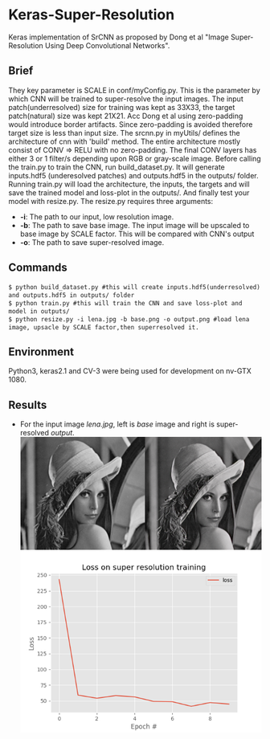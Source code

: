 # Keras-Super-Resolution
Keras implementation of SrCNN as proposed by Dong et al "Image Super-Resolution Using Deep Convolutional Networks".

## Brief
They key parameter is SCALE in conf/myConfig.py. This is the parameter by which CNN will be trained to super-resolve the input images. The input patch(underresolved) size for training was kept as 33X33, the target patch(natural) size was kept 21X21.
Acc Dong et al using zero-padding would introduce border artifacts. Since zero-padding is avoided therefore target size is less than input size. The srcnn.py in myUtils/ defines the architecture of cnn with 'build' method. The entire architecture mostly consist of CONV => RELU with no zero-padding. The final CONV layers has either 3 or 1 filter/s depending upon RGB or gray-scale image. Before calling the train.py to train the CNN, run build_dataset.py. It will generate inputs.hdf5 (underesolved patches) and outputs.hdf5 in the outputs/ folder. Running train.py will load the architecture, the inputs, the targets and will save the trained model and loss-plot in the outputs/. And finally test your model with resize.py. The resize.py requires three arguments:
- **-i**: The path to our input, low resolution image.
- **-b**: The path to save base image. The input image will be upscaled to base image by SCALE factor. This will be compared with CNN's output
- **-o**: The path to save super-resolved image.

## Commands
``` shell
$ python build_dataset.py #this will create inputs.hdf5(underresolved) and outputs.hdf5 in outputs/ folder
$ python train.py #this will train the CNN and save loss-plot and model in outputs/
$ python resize.py -i lena.jpg -b base.png -o output.png #load lena image, upsacle by SCALE factor,then superresolved it.
```
## Environment
Python3, keras2.1 and CV-3 were being used for development on nv-GTX 1080.

## Results
- For the input image *lena.jpg*, left is *base* image and right is super-resolved *output*.
![compare](./results.png)
![loss-plot](./outputs/plot.png)






